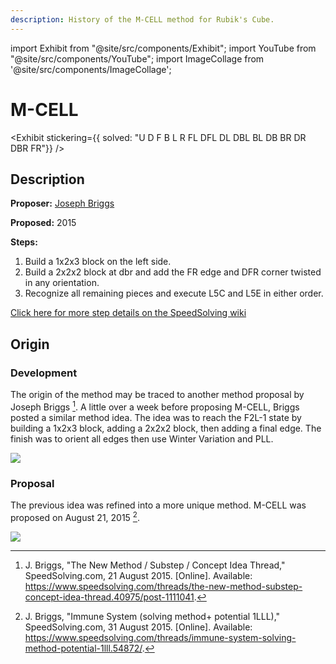 ```yaml
---
description: History of the M-CELL method for Rubik's Cube.
---
```


import Exhibit from "@site/src/components/Exhibit";
import YouTube from "@site/src/components/YouTube";
import ImageCollage from '@site/src/components/ImageCollage';

# M-CELL

<Exhibit
stickering={{
    solved: "U D F B L R FL DFL DL DBL BL DB BR DR DBR FR"}}
/>

## Description

**Proposer:** [Joseph Briggs](CubingContributors/MethodDevelopers.md#briggs-joseph-shadowslice)

**Proposed:** 2015

**Steps:**

1. Build a 1x2x3 block on the left side.
2. Build a 2x2x2 block at dbr and add the FR edge and DFR corner twisted in any orientation.
3. Recognize all remaining pieces and execute L5C and L5E in either order.

[Click here for more step details on the SpeedSolving wiki](https://www.speedsolving.com/wiki/index.php/M-CELL)

## Origin

### Development

The origin of the method may be traced to another method proposal by Joseph Briggs [^briggs-2015-1]. A little over a week before proposing M-CELL, Briggs posted a similar method idea. The idea was to reach the F2L-1 state by building a 1x2x3 block, adding a 2x2x2 block, then adding a final edge. The finish was to orient all edges then use Winter Variation and PLL.

![](img/M-CELL/Origin.png)

### Proposal

The previous idea was refined into a more unique method. M-CELL was proposed on August 21, 2015 [^briggs-2015-2].

![](img/M-CELL/Proposal.png)

[^briggs-2015-1]: J. Briggs, "The New Method / Substep / Concept Idea Thread," SpeedSolving.com, 21 August 2015. [Online]. Available: https://www.speedsolving.com/threads/the-new-method-substep-concept-idea-thread.40975/post-1111041.
[^briggs-2015-2]: J. Briggs, "Immune System (solving method+ potential 1LLL)," SpeedSolving.com, 31 August 2015. [Online]. Available: https://www.speedsolving.com/threads/immune-system-solving-method-potential-1lll.54872/.